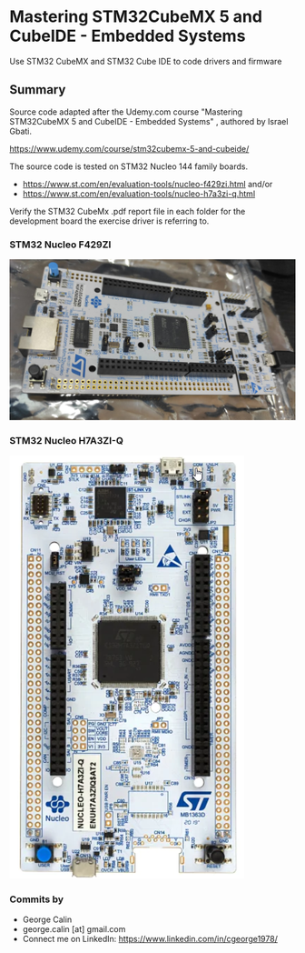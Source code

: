 # Mastering STM32CubeMX 5 and CubeIDE - Embedded Systems
Use STM32 CubeMX and STM32 Cube IDE to code drivers and firmware 

## Summary
Source code adapted after the Udemy.com course "Mastering STM32CubeMX 5 and CubeIDE - Embedded Systems" , authored by Israel Gbati.

https://www.udemy.com/course/stm32cubemx-5-and-cubeide/

The source code is tested on STM32 Nucleo 144 family boards.
* https://www.st.com/en/evaluation-tools/nucleo-f429zi.html  and/or
* https://www.st.com/en/evaluation-tools/nucleo-h7a3zi-q.html 

Verify the STM32 CubeMx .pdf report file in each folder for the development board the exercise driver is referring to.

### STM32 Nucleo F429ZI
![STM32 Nucleo 144 Development Board](STM32_Nucleo_144.jpg)
### STM32 Nucleo H7A3ZI-Q
![STM32 Nucleo 144 Development Board](H7A3ZI_Q.png)

### Commits by
* George Calin
* george.calin [at] gmail.com
* Connect me on LinkedIn: https://www.linkedin.com/in/cgeorge1978/

